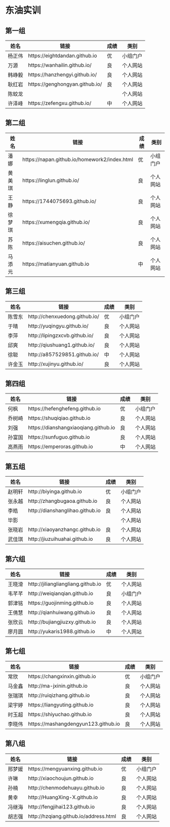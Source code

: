 # 东油实训

## 第一组

<table>
    <thead>
        <tr>
            <th>姓名</th>
            <th>链接</th>
            <th>成绩</th>
            <th>类别</th>
        </tr>
    </thead>
    <tbody>
        <tr>
            <td>杨正伟</td>
            <td>https://eightdandan.github.io</td>
            <td>优</td>
            <td>小组门户</td>
        </tr>
        <tr>
            <td>万源</td>
            <td>https://wanhailin.github.io/</td>
            <td>良</td>
            <td>个人网站</td>
        </tr>
        <tr>
            <td>韩峥毅</td>
            <td>https://hanzhengyi.github.io/</td>
            <td>良</td>
            <td>个人网站</td>
        </tr>
        <tr>
            <td>耿红岩</td>
            <td>https://genghongyan.github.io/</td>
            <td>良</td>
            <td>个人网站</td>
        </tr>
        <tr>
            <td>陈蛟龙</td>
            <td></td>
            <td></td>
            <td>个人网站</td>
        </tr>
        <tr>
            <td>许泽峰</td>
            <td>https://zefengxu.github.io/</td>
            <td>中</td>
            <td>个人网站</td>
        </tr>
    </tbody>
</table>

## 第二组

<table>
    <thead>
        <tr>
            <th>姓名</th>
            <th>链接</th>
            <th>成绩</th>
            <th>类别</th>
        </tr>
    </thead>
    <tbody>
        <tr>
            <td>潘娜</td>
            <td>https://napan.github.io/homework2/index.html</td>
            <td>优</td>
            <td>小组门户</td>
        </tr>
        <tr>
            <td>黄美琪</td>
            <td>https://linglun.github.io/</td>
            <td>良</td>
            <td>个人网站</td>
        </tr>
        <tr>
            <td>王静</td>
            <td>https://1744075693.github.io/</td>
            <td>良</td>
            <td>个人网站</td>
        </tr>
        <tr>
            <td>徐梦琪</td>
            <td>https://xumengqia.github.io/</td>
            <td>良</td>
            <td>个人网站</td>
        </tr>
        <tr>
            <td>苏陈</td>
            <td>https://aisuchen.github.io/</td>
            <td>良</td>
            <td>个人网站</td>
        </tr>
        <tr>
            <td>马添元</td>
            <td>https://matianyuan.github.io</td>
            <td>中</td>
            <td>个人网站</td>
        </tr>
    </tbody>
</table>

## 第三组

<table>
    <thead>
        <tr>
            <th>姓名</th>
            <th>链接</th>
            <th>成绩</th>
            <th>类别</th>
        </tr>
    </thead>
    <tbody>
        <tr>
            <td>陈雪东</td>
            <td>http://chenxuedong.github.io/</td>
            <td>优</td>
            <td>小组门户</td>
        </tr>
        <tr>
            <td>于晴</td>
            <td>http://yuqingyu.github.io/</td>
            <td>良</td>
            <td>个人网站</td>
        </tr>
        <tr>
            <td>李萍</td>
            <td>http://lipingzxcvb.github.io/</td>
            <td>良</td>
            <td>个人网站</td>
        </tr>
        <tr>
            <td>邱爽</td>
            <td>http://qiushuang1.github.io/</td>
            <td>良</td>
            <td>个人网站</td>
        </tr>
        <tr>
            <td>徐聪</td>
            <td>http://a857529851.github.io/</td>
            <td>中</td>
            <td>个人网站</td>
        </tr>
        <tr>
            <td>许金玉</td>
            <td>http://xujinyu.github.io/</td>
            <td>良</td>
            <td>个人网站</td>
        </tr>
    </tbody>
</table>

## 第四组

<table>
    <thead>
        <tr>
            <th>姓名</th>
            <th>链接</th>
            <th>成绩</th>
            <th>类别</th>
        </tr>
    </thead>
    <tbody>
        <tr>
            <td>何枫</td>
            <td>https://hefenghefeng.github.io</td>
            <td>优</td>
            <td>小组门户</td>
        </tr>
        <tr>
            <td>乔树崎</td>
            <td>https://shuqiqiao.github.io</td>
            <td>良</td>
            <td>个人网站</td>
        </tr>
        <tr>
            <td>刘强</td>
            <td>https://dianshangxiaoqiang.github.io</td>
            <td>良</td>
            <td>个人网站</td>
        </tr>
        <tr>
            <td>孙富国</td>
            <td>https://sunfuguo.github.io</td>
            <td>良</td>
            <td>个人网站</td>
        </tr>
        <tr>
            <td>高燕雨</td>
            <td>https://emperoras.github.io</td>
            <td>中</td>
            <td>个人网站</td>
        </tr>
    </tbody>
</table>

## 第五组


<table>
    <thead>
        <tr>
            <th>姓名</th>
            <th>链接</th>
            <th>成绩</th>
            <th>类别</th>
        </tr>
    </thead>
    <tbody>
        <tr>
            <td>赵明轩</td>
            <td>http://biyinga.github.io</td>
            <td>优</td>
            <td>小组门户</td>
        </tr>
        <tr>
            <td>张永越</td>
            <td>http://zhangbugaoa.github.io</td>
            <td>良</td>
            <td>个人网站</td>
        </tr>
        <tr>
            <td>李皓</td>
            <td>http://dianshanglihao.github.io</td>
            <td>良</td>
            <td>个人网站</td>
        </tr>
        <tr>
            <td>毕影</td>
            <td></td>
            <td></td>
            <td>个人网站</td>
        </tr>
        <tr>
            <td>张晓岩</td>
            <td>http://xiaoyanzhangc.github.io</td>
            <td>良</td>
            <td>个人网站</td>
        </tr>
        <tr>
            <td>武佳琪</td>
            <td>http://jiuzuihuahai.github.io</td>
            <td>良</td>
            <td>个人网站</td>
        </tr>
    </tbody>
</table>

## 第六组

<table>
    <thead>
        <tr>
            <th>姓名</th>
            <th>链接</th>
            <th>成绩</th>
            <th>类别</th>
        </tr>
    </thead>
    <tbody>
        <tr>
            <td>王晓滑</td>
            <td>http://jiliangliangliang.github.io</td>
            <td>优</td>
            <td>个人网站</td>
        </tr>
        <tr>
            <td>韦芊芊</td>
            <td>http://weiqianqian.github.io </td>
            <td>良</td>
            <td>小组门户</td>
        </tr>
        <tr>
            <td>郭津铭</td>
            <td>https://guojinming.github.io</td>
            <td>良</td>
            <td>个人网站</td>
        </tr>
        <tr>
            <td>王倩慧</td>
            <td>http://qianhuiwang.github.io</td>
            <td>良</td>
            <td>个人网站</td>
        </tr>
        <tr>
            <td>张欣云</td>
            <td>http://bujiangjiuzxy.github.io</td>
            <td>良</td>
            <td>个人网站</td>
        </tr>
        <tr>
            <td>廖月圆</td>
            <td>http://yukaris1988.github.io</td>
            <td>中</td>
            <td>个人网站</td>
        </tr>
    </tbody>
</table>

## 第七组

<table>
    <thead>
        <tr>
            <th>姓名</th>
            <th>链接</th>
            <th>成绩</th>
            <th>类别</th>
        </tr>
    </thead>
    <tbody>
        <tr>
            <td>常欣</td>
            <td>https://changxinxin.github.io</td>
            <td>优</td>
            <td>小组门户</td>
        </tr>
        <tr>
            <td>马金鑫</td>
            <td>http://ma-jxinin.github.io</td>
            <td>良</td>
            <td>个人网站</td>
        </tr>
        <tr>
            <td>张瑞琪</td>
            <td>http://ruiqizhang.github.io</td>
            <td>良</td>
            <td>个人网站</td>
        </tr>
        <tr>
            <td>梁宇婷</td>
            <td>https://liangyuting.github.io</td>
            <td>良</td>
            <td>个人网站</td>
        </tr>
        <tr>
            <td>时玉超</td>
            <td>https://shiyuchao.github.io</td>
            <td>良</td>
            <td>个人网站</td>
        </tr>
        <tr>
            <td>李晓伟</td>
            <td>https://mashangdengyun123.github.io</td>
            <td>良</td>
            <td>个人网站</td>
        </tr>
    </tbody>
</table>

## 第八组

<table>
    <thead>
        <tr>
            <th>姓名</th>
            <th>链接</th>
            <th>成绩</th>
            <th>类别</th>
        </tr>
    </thead>
    <tbody>
        <tr>
            <td>邢梦媛</td>
            <td>https://mengyuanxing.github.io</td>
            <td>优</td>
            <td>小组门户</td>
        </tr>
        <tr>
            <td>许琳</td>
            <td>http://xiaochoujun.github.io</td>
            <td>良</td>
            <td>个人网站</td>
        </tr>
        <tr>
            <td>孙楠</td>
            <td>http://chenmodehuayu.github.io</td>
            <td>良</td>
            <td>个人网站</td>
        </tr>
        <tr>
            <td>黄幸</td>
            <td>http://HuangXing-X.github.io</td>
            <td>良</td>
            <td>个人网站</td>
        </tr>
        <tr>
            <td>冯继海</td>
            <td>http://fengjihai123.github.io</td>
            <td>良</td>
            <td>个人网站</td>
        </tr>
        <tr>
            <td>胡志强</td>
            <td>http://hzqiang.github.io/address.html</td>
            <td>良</td>
            <td>个人网站</td>
        </tr>
    </tbody>
</table>
